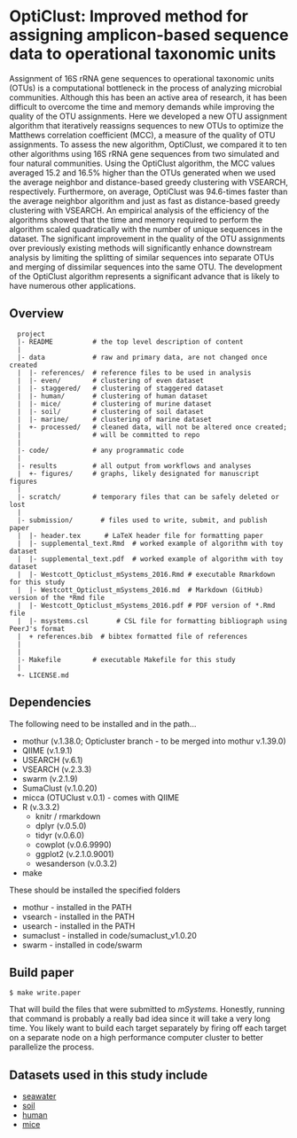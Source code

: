 OptiClust: Improved method for assigning amplicon-based sequence data to operational taxonomic units
=======

Assignment of 16S rRNA gene sequences to operational taxonomic units (OTUs) is a computational bottleneck in the process of analyzing microbial communities. Although this has been an active area of research, it has been difficult to overcome the time and memory demands while improving the quality of the OTU assignments. Here we developed a new OTU assignment algorithm that iteratively reassigns sequences to new OTUs to optimize the Matthews correlation coefficient (MCC), a measure of the quality of OTU assignments. To assess the new algorithm, OptiClust, we compared it to ten other algorithms using 16S rRNA gene sequences from two simulated and four natural communities. Using the OptiClust algorithm, the MCC values averaged 15.2 and 16.5% higher than the OTUs generated when we used the average neighbor and distance-based greedy clustering with VSEARCH, respectively. Furthermore, on average, OptiClust was 94.6-times faster than the average neighbor algorithm and just as fast as distance-based greedy clustering with VSEARCH. An empirical analysis of the efficiency of the algorithms showed that the time and memory required to perform the algorithm scaled quadratically with the number of unique sequences in the dataset. The significant improvement in the quality of the OTU assignments over previously existing methods will significantly enhance downstream analysis by limiting the splitting of similar sequences into separate OTUs and merging of dissimilar sequences into the same OTU. The development of the OptiClust algorithm represents a significant advance that is likely to have numerous other applications.



Overview
--------

	  project
	  |- README          # the top level description of content
	  |
	  |- data            # raw and primary data, are not changed once created
	  |  |- references/  # reference files to be used in analysis
	  |  |- even/        # clustering of even dataset
	  |  |- staggered/   # clustering of staggered dataset
	  |  |- human/       # clustering of human dataset
	  |  |- mice/        # clustering of murine dataset
	  |  |- soil/        # clustering of soil dataset
	  |  |- marine/      # clustering of marine dataset
	  |  +- processed/   # cleaned data, will not be altered once created;
	  |                  # will be committed to repo
	  |
	  |- code/           # any programmatic code
	  |
	  |- results         # all output from workflows and analyses
	  |  +- figures/     # graphs, likely designated for manuscript figures
	  |
	  |- scratch/        # temporary files that can be safely deleted or lost
	  |
	  |- submission/	   # files used to write, submit, and publish paper
	  |  |- header.tex      # LaTeX header file for formatting paper
	  |  |- supplemental_text.Rmd  # worked example of algorithm with toy dataset
	  |  |- supplemental_text.pdf  # worked example of algorithm with toy dataset
	  |  |- Westcott_Opticlust_mSystems_2016.Rmd # executable Rmarkdown for this study
	  |  |- Westcott_Opticlust_mSystems_2016.md  # Markdown (GitHub) version of the *Rmd file
	  |  |- Westcott_Opticlust_mSystems_2016.pdf # PDF version of *.Rmd file
	  |  |- msystems.csl       # CSL file for formatting bibliograph using PeerJ's format
	  |  + references.bib  # bibtex formatted file of references
	  |  
	  |
	  |- Makefile        # executable Makefile for this study
	  |
	  +- LICENSE.md



Dependencies
------------
The following need to be installed and in the path...
* mothur (v.1.38.0; Opticluster branch - to be merged into mothur v.1.39.0)
* QIIME (v.1.9.1)
* USEARCH (v.6.1)
* VSEARCH (v.2.3.3)
* swarm (v.2.1.9)
* SumaClust (v.1.0.20)
* micca (OTUClust v.0.1) - comes with QIIME
* R (v.3.3.2)
    + knitr / rmarkdown
    + dplyr (v.0.5.0)
    + tidyr (v.0.6.0)
    + cowplot (v.0.6.9990)
    + ggplot2 (v.2.1.0.9001)
    + wesanderson (v.0.3.2)
* make


These should be installed the specified folders
* mothur - installed in the PATH
* vsearch - installed in the PATH
* usearch - installed in the PATH
* sumaclust - installed in code/sumaclust_v1.0.20
* swarm - installed in code/swarm



Build paper
-----------

    $ make write.paper

That will build the files that were submitted to *mSystems*. Honestly, running that command is probably a really bad idea since it will take a very long time. You likely want to build each target separately by firing off each target on a separate node on a high performance computer cluster to better parallelize the process.


Datasets used in this study include
-----------------------------------
* [seawater](http://www.ncbi.nlm.nih.gov/pmc/articles/PMC4894692/)
* [soil](https://www.ncbi.nlm.nih.gov/pubmed/27199914)
* [human](https://www.ncbi.nlm.nih.gov/pubmed/27056827)
* [mice](https://www.ncbi.nlm.nih.gov/pubmed/23793624)
